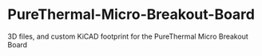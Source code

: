 # PureThermal-Micro-Breakout-Board
3D files, and custom KiCAD footprint for the PureThermal Micro Breakout Board
